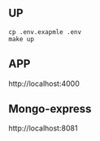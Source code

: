 ## UP
```
cp .env.exapmle .env
make up
```

## APP
http://localhost:4000

## Mongo-express
http://localhost:8081